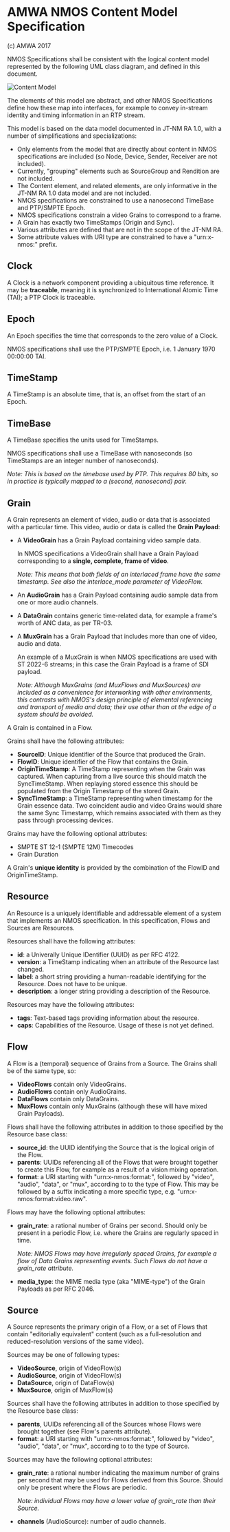 # AMWA NMOS Content Model Specification
(c) AMWA 2017

NMOS Specifications shall be consistent with the logical content model represented by the following UML class diagram, and defined in this document.

![Content Model](images/Content.png)

The elements of this model are abstract, and other NMOS Specifications define how these map into interfaces, for example to convey in-stream identity and timing information in an RTP stream.

This model is based on the data model documented in JT-NM RA 1.0, with a number of simplifications and specializations:

- Only elements from the model that are directly about content in NMOS specifications are included (so Node, Device, Sender, Receiver are not included).
- Currently, "grouping" elements such as SourceGroup and Rendition are not included.
- The Content element, and related elements, are only informative in the JT-NM RA 1.0 data model and are not included.
- NMOS specifications are constrained to use a nanosecond TimeBase and PTP/SMPTE Epoch.
- NMOS specifications constrain a video Grains to correspond to a frame.
- A Grain has exactly two TimeStamps (Origin and Sync).
- Various attributes are defined that are not in the scope of the JT-NM RA.
- Some attribute values with URI type are constrained to have a "urn:x-nmos:" prefix.

## Clock
A Clock is a network component providing a ubiquitous time reference.  It may be **traceable**, meaning it is synchronized to International Atomic Time (TAI); a PTP Clock is traceable.

## Epoch
An Epoch specifies the time that corresponds to the zero value of a Clock.

NMOS specifications shall use the PTP/SMPTE Epoch, i.e. 1 January 1970 00:00:00 TAI.

## TimeStamp
A TimeStamp is an absolute time, that is, an offset from the start of an Epoch.

## TimeBase
A TimeBase specifies the units used for TimeStamps.

NMOS specifications shall use a TimeBase with nanoseconds (so TimeStamps are an integer number of nanoseconds).

_Note: This is based on the timebase used by PTP. This requires 80 bits, so in practice is typically mapped to a (second, nanosecond) pair._


## Grain
A Grain represents an element of video, audio or data that is associated with a particular time. This video, audio or data is called the **Grain Payload**:

- A **VideoGrain** has a Grain Payload containing video sample data.

  In NMOS specifications a VideoGrain shall have a Grain Payload corresponding to a **single, complete, frame of video**.

  *Note: This means that both fields of an interlaced frame have the same timestamp. See also the interlace_mode parameter of VideoFlow.*

- An **AudioGrain** has a Grain Payload containing audio sample data from one or more audio channels.

- A **DataGrain** contains generic time-related data, for example a frame's worth of ANC data, as per TR-03.

- A **MuxGrain** has a Grain Payload that includes more than one of video, audio and data.

  An example of a MuxGrain is when NMOS specifications are used with ST 2022-6 streams; in this case the Grain Payload is a frame of SDI payload.

  _Note: Although MuxGrains (and MuxFlows and MuxSources) are included as a convenience for interworking with other environments, this contrasts with NMOS's design principle of elemental referencing and transport of media and data; their use other than at the edge of a system should be avoided._

A Grain is contained in a Flow.


Grains shall have the following attributes:

- **SourceID**: Unique identifier of the Source that produced the Grain.
- **FlowID**: Unique identifier of the Flow that contains the Grain.
- **OriginTimeStamp**: A TimeStamp representing when the Grain was captured. When capturing from a live source this should match the SyncTimeStamp. When replaying stored essence this should be populated from the Origin Timestamp of the stored Grain.
- **SyncTimeStamp**: a TimeStamp representing when timestamp for the
Grain essence data. Two coincident audio and video Grains would share the same
Sync Timestamp, which remains associated with them as they pass through
processing devices.

Grains may have the following optional attributes:

- SMPTE ST 12-1 (SMPTE 12M) Timecodes
- Grain Duration

A Grain's **unique identity** is provided by the combination of the FlowID and OriginTimeStamp.




## Resource

An Resource is a uniquely identifiable and addressable element of a system that implements an NMOS specification. In this specification, Flows and Sources are Resources.

Resources shall have the following attributes:

- **id**: a Univerally Unique IDentifier (UUID) as per RFC 4122.
- **version**: a TimeStamp indicating when an attribute of the Resource last changed.
- **label**: a short string providing a human-readable identifying for the Resource. Does not have to be unique.
- **description**: a longer string providing a description of the Resource.

Resources may have the following attributes:

- **tags**: Text-based tags providing information about the resource.
- **caps**: Capabilities of the Resource. Usage of these is not yet defined.

## Flow

A Flow is a (temporal) sequence of Grains from a Source. The Grains shall be of the same type, so:

- **VideoFlows** contain only VideoGrains.
- **AudioFlows** contain only AudioGrains.
- **DataFlows** contain only DataGrains.
- **MuxFlows** contain only MuxGrains (although these will have mixed Grain Payloads).

Flows shall have the following attributes in addition to those specified by the Resource base class:

- **source_id**: the UUID identifying the Source that is the logical origin of the Flow.
- **parents**: UUIDs referencing all of the Flows that were brought together to create this Flow, for example as a result of a vision mixing operation.
- **format**: a URI starting with "urn:x-nmos:format:", followed by "video", "audio", "data", or "mux", according to to the type of Flow.  This may be followed by a suffix indicating a more specific type, e.g. "urn:x-nmos:format:video.raw".

Flows may have the following optional attributes:

- **grain_rate**: a rational number of Grains per second. Should only be present in a periodic Flow, i.e. where the Grains are regularly spaced in time.

  *Note: NMOS Flows may have irregularly spaced Grains, for example a flow of Data Grains representing events. Such Flows do not have a grain_rate attribute.*

- **media_type**: the MIME media type (aka "MIME-type") of the Grain Payloads as per RFC 2046.


## Source

A Source represents the primary origin of a Flow, or a set of Flows that contain "editorially equivalent" content (such as a full-resolution and reduced-resolution versions of the same video).

Sources may be one of following types:

- **VideoSource**, origin of VideoFlow(s)
- **AudioSource**, origin of VideoFlow(s)
- **DataSource**, origin of DataFlow(s)
- **MuxSource**, origin of MuxFlow(s)

Sources shall have the following attributes in addition to those specified by the Resource base class:

- **parents**, UUIDs referencing all of the Sources whose Flows were brought together (see Flow's parents attribute).
- **format**: a URI starting with "urn:x-nmos:format:", followed by "video", "audio", "data", or "mux", according to to the type of Source.

Sources may have the following optional attributes:

- **grain_rate**: a rational number indicating the maximum number of grains per second that may be used for Flows derived from this Source. Should only be present where the Flows are periodic.

  *Note: individual Flows may have a lower value of grain_rate than their Source.*

- **channels** (AudioSource): number of audio channels.
